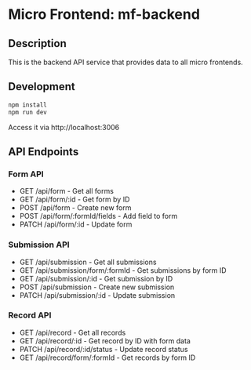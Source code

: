 # Micro Frontend: mf-backend

## Description
This is the backend API service that provides data to all micro frontends.

## Development
```bash
npm install
npm run dev
```
Access it via http://localhost:3006

## API Endpoints

### Form API
- GET /api/form - Get all forms
- GET /api/form/:id - Get form by ID
- POST /api/form - Create new form
- POST /api/form/:formId/fields - Add field to form
- PATCH /api/form/:id - Update form

### Submission API
- GET /api/submission - Get all submissions
- GET /api/submission/form/:formId - Get submissions by form ID
- GET /api/submission/:id - Get submission by ID
- POST /api/submission - Create new submission
- PATCH /api/submission/:id - Update submission

### Record API
- GET /api/record - Get all records
- GET /api/record/:id - Get record by ID with form data
- PATCH /api/record/:id/status - Update record status
- GET /api/record/form/:formId - Get records by form ID